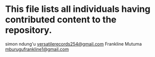 # This file lists all individuals having contributed content to the repository.
simon ndung'u <versatilerecords254@gmail.com>
Frankline Mutuma <mburugufrankline1@gmail.com>
